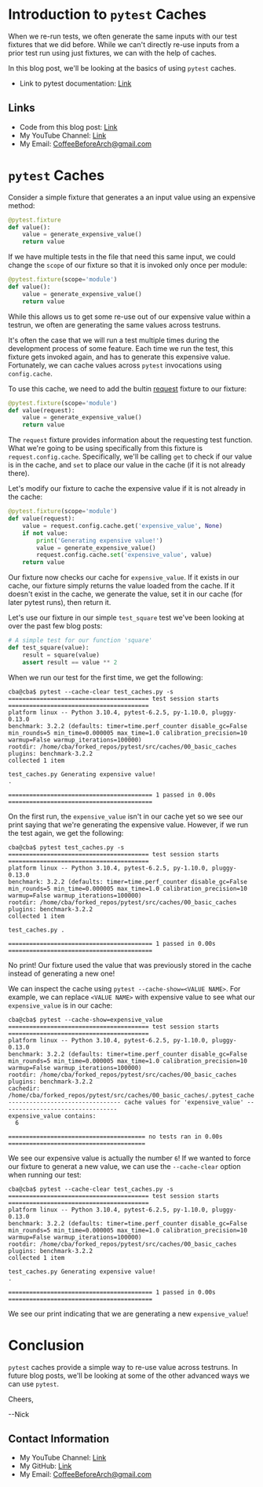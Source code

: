 # Introduction to `pytest` Caches

When we re-run tests, we often generate the same inputs with our test fixtures that we did before. While we can't directly re-use inputs from a prior test run using just fixtures, we can with the help of caches.

In this blog post, we'll be looking at the basics of using `pytest` caches.

- Link to pytest documentation: [Link](https://docs.pytest.org/en/7.1.x/)

## Links

- Code from this blog post: [Link](https://github.com/CoffeeBeforeArch/pytest/tree/main/src/caches/00_basic_caches)
- My YouTube Channel: [Link](https://www.youtube.com/coffeebeforearch)
- My Email: CoffeeBeforeArch@gmail.com

# `pytest` Caches

Consider a simple fixture that generates a an input value using an expensive method:

```python
@pytest.fixture
def value():
    value = generate_expensive_value()
    return value
```

If we have multiple tests in the file that need this same input, we could change the `scope` of our fixture so that it is invoked only once per module:

```python
@pytest.fixture(scope='module')
def value():
    value = generate_expensive_value()
    return value
```

While this allows us to get some re-use out of our expensive value within a testrun, we often are generating the same values across testruns.

It's often the case that we will run a test multiple times during the development process of some feature. Each time we run the test, this fixture gets invoked again, and has to generate this expensive value. Fortunately, we can cache values across `pytest` invocations using `config.cache`.

To use this cache, we need to add the bultin [request](https://docs.pytest.org/en/7.1.x/reference/reference.html#std-fixture-request) fixture to our fixture:

```python
@pytest.fixture(scope='module')
def value(request):
    value = generate_expensive_value()
    return value
```

The `request` fixture provides information about the requesting test function. What we're going to be using specifically from this fixture is `request.config.cache`. Specifically, we'll be calling `get` to check if our value is in the cache, and `set` to place our value in the cache (if it is not already there).

Let's modify our fixture to cache the expensive value if it is not already in the cache:

```python
@pytest.fixture(scope='module')
def value(request):
    value = request.config.cache.get('expensive_value', None)
    if not value:
        print('Generating expensive value!')
        value = generate_expensive_value()
        request.config.cache.set('expensive_value', value)
    return value
```

Our fixture now checks our cache for `expensive_value`. If it exists in our cache, our fixture simply returns the value loaded from the cache. If it doesn't exist in the cache, we generate the value, set it in our cache (for later pytest runs), then return it.

Let's use our fixture in our simple `test_square` test we've been looking at over the past few blog posts:

```python
# A simple test for our function 'square'
def test_square(value):
    result = square(value)
    assert result == value ** 2
```

When we run our test for the first time, we get the following:

```
cba@cba$ pytest --cache-clear test_caches.py -s
======================================== test session starts ========================================
platform linux -- Python 3.10.4, pytest-6.2.5, py-1.10.0, pluggy-0.13.0
benchmark: 3.2.2 (defaults: timer=time.perf_counter disable_gc=False min_rounds=5 min_time=0.000005 max_time=1.0 calibration_precision=10 warmup=False warmup_iterations=100000)
rootdir: /home/cba/forked_repos/pytest/src/caches/00_basic_caches
plugins: benchmark-3.2.2
collected 1 item

test_caches.py Generating expensive value!
.

========================================= 1 passed in 0.00s =========================================
```

On the first run, the `expensive_value` isn't in our cache yet so we see our print saying that we're generating the expensive value. However, if we run the test again, we get the following:

```
cba@cba$ pytest test_caches.py -s
======================================== test session starts ========================================
platform linux -- Python 3.10.4, pytest-6.2.5, py-1.10.0, pluggy-0.13.0
benchmark: 3.2.2 (defaults: timer=time.perf_counter disable_gc=False min_rounds=5 min_time=0.000005 max_time=1.0 calibration_precision=10 warmup=False warmup_iterations=100000)
rootdir: /home/cba/forked_repos/pytest/src/caches/00_basic_caches
plugins: benchmark-3.2.2
collected 1 item

test_caches.py .

========================================= 1 passed in 0.00s =========================================
```

No print! Our fixture used the value that was previously stored in the cache instead of generating a new one!

We can inspect the cache using `pytest --cache-show=<VALUE NAME>`. For example, we can replace `<VALUE NAME>` with expensive value to see what our `expensive_value` is in our cache:

```
cba@cba$ pytest --cache-show=expensive_value
======================================== test session starts ========================================
platform linux -- Python 3.10.4, pytest-6.2.5, py-1.10.0, pluggy-0.13.0
benchmark: 3.2.2 (defaults: timer=time.perf_counter disable_gc=False min_rounds=5 min_time=0.000005 max_time=1.0 calibration_precision=10 warmup=False warmup_iterations=100000)
rootdir: /home/cba/forked_repos/pytest/src/caches/00_basic_caches
plugins: benchmark-3.2.2
cachedir: /home/cba/forked_repos/pytest/src/caches/00_basic_caches/.pytest_cache
-------------------------------- cache values for 'expensive_value' ---------------------------------
expensive_value contains:
  6

======================================= no tests ran in 0.00s =======================================
```

We see our expensive value is actually the number `6`! If we wanted to force our fixture to generat a new value, we can use the `--cache-clear` option when running our test:

```
cba@cba$ pytest --cache-clear test_caches.py -s
======================================== test session starts ========================================
platform linux -- Python 3.10.4, pytest-6.2.5, py-1.10.0, pluggy-0.13.0
benchmark: 3.2.2 (defaults: timer=time.perf_counter disable_gc=False min_rounds=5 min_time=0.000005 max_time=1.0 calibration_precision=10 warmup=False warmup_iterations=100000)
rootdir: /home/cba/forked_repos/pytest/src/caches/00_basic_caches
plugins: benchmark-3.2.2
collected 1 item

test_caches.py Generating expensive value!
.

========================================= 1 passed in 0.00s =========================================
```

We see our print indicating that we are generating a new `expensive_value`!

# Conclusion

`pytest` caches provide a simple way to re-use value across testruns. In future blog posts, we'll be looking at some of the other advanced ways we can use `pytest`.

Cheers,

--Nick

## Contact Information

- My YouTube Channel: [Link](https://www.youtube.com/coffeebeforearch)
- My GitHub: [Link](https://github.com/CoffeeBeforeArch)
- My Email: CoffeeBeforeArch@gmail.com

